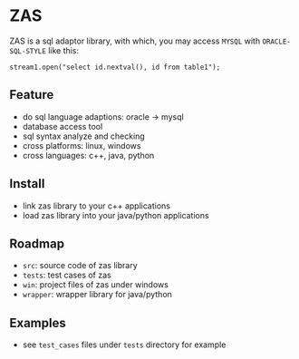 # ZAS

ZAS is a sql adaptor library, with which, you may access `MYSQL` with `ORACLE-SQL-STYLE` like this:

```
stream1.open("select id.nextval(), id from table1");
```

## Feature
 * do sql language adaptions: oracle -> mysql
 * database access tool
 * sql syntax analyze and checking
 * cross platforms: linux, windows
 * cross languages: c++, java, python

## Install

 * link zas library to your c++ applications
 * load zas library into your java/python applications
 
## Roadmap
 * `src`: source code of zas library
 * `tests`: test cases of zas
 * `win`: project files of zas under windows
 * `wrapper`: wrapper library for java/python
 
## Examples

 * see `test_cases` files under `tests` directory for example
